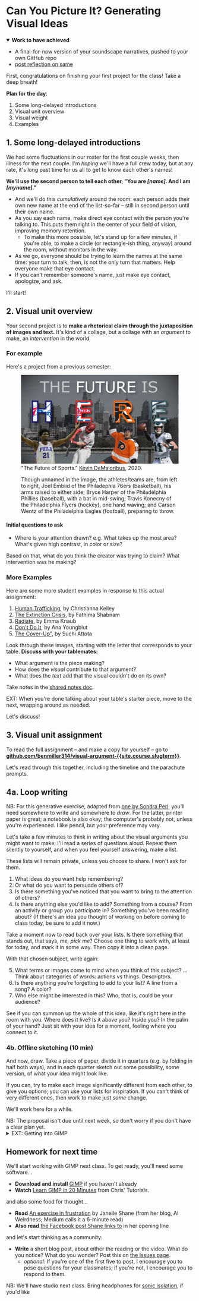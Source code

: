 
# Can You Picture It? Generating Visual Ideas

<section class="prereqs">
    <details open><summary><strong>Work to have achieved</strong></summary>
        <ul>
            <li>A final-for-now version of your soundscape narratives, pushed to your own GitHub repo</li>
            <li><a href="{{site.github.issues_url}}/6">post reflection on same</a></li>
        </ul>
    </details>
</section>


First, congratulations on finishing your first project for the class! Take a deep breath!


**Plan for the day**:
<!-- Have GIMP already running in the BG, to save startup time -->
1. Some long-delayed introductions  <!-- (15-20 min) -->
2. Visual unit overview <!-- -->
3. Visual weight
4. Examples

<!-- Here I decided to cut the writing & discussion of sound as medium and software as trying to make the difficult things easier. It was never quite as productive as I would have wanted, and it's an energy drain. See 2023spring if you need it back. -->

## 1. Some long-delayed introductions

We had some fluctuations in our roster for the first couple weeks, then illness for the next couple. I'm _hoping_ we'll have a full crew today, but at any rate, it's long past time for us all to get to know each other's names!

<div class="alert alert-white">
<strong>We'll use the second person to tell each other, "You are <em>[name]</em>. And I am <em>[myname]</em>."</strong>
</div>

* And we'll do this <em>cumulatively</em> around the room: each person adds their own new name at the end of the list-so-far – still in second person until their own name.
* As you say each name, make direct eye contact with the person you're talking to. This puts them right in the center of your field of vision, improving memory retention.
    - To make this more possible, let's stand up for a few minutes, if you're able, to make a circle (or rectangle-ish thing, anyway) around the room, without monitors in the way.
* As we go, everyone should be trying to learn the names at the same time: your turn to talk, then, is not the only turn that matters. Help everyone make that eye contact.
* If you can't remember someone's name, just make eye contact, apologize, and ask.

I'll start!


## 2. Visual unit overview

Your second project is to **make a rhetorical claim through the juxtaposition of images and text.** It's kind of a collage, but a collage with an _argument_ to make, an _intervention_ in the world.

<!-- SAVE THE BELOW, I think, for when we open the full repo. Makes that second look less redundant. Hopefully.

In assigning this, I have two main goals for you:

1. to learn how to capture images and arrange them using digital tools, and
2. to explore the affordances of still images as a medium, and especially their ability to _direct attention_ and _help make ideas memorable_. -->


### For example

Here's a project from a previous semester:
<figure role="figure">
    <img src="../assets/img/ktdemay--future.png" alt="Philadelphia skyline behind cutouts of four athletes, in uniform for Philly basketball, baseball, hockey, and football teams. Text reads, 'The future is HERE'; team logos fill the last four letters." longdesc="#text-from-showcase-image" />
    <figcaption>"The Future of Sports." <a href="https://github.com/ktdemay/visual-argument-2020spring">Kevin DeMaioribus</a>, 2020.</figcaption>
    <div id="text-from-showcase-image" class="sr-only">
        <p>Though unnamed in the image, the athletes/teams are, from left to right, Joel Embiid of the Philadephia 76ers (basketball), his arms raised to either side; Bryce Harper of the Philadelphia Phillies (baseball), with a bat in mid-swing; Travis Konecny of the Philadelphia Flyers (hockey), one hand waving; and Carson Wentz of the Philadelphia Eagles (football), preparing to throw.</p>
    </div>
</figure>


#### Initial questions to ask

* Where is your attention drawn? e.g. What takes up the most area? What's given high contrast, in color or size?

Based on that, what do you think the creator was trying to claim? What intervention was he making?


### More Examples

Here are some more student examples in response to this actual assignment:

<ol class="ualpha">
    <li><a href="https://github.com/csk32/visual-argument-2020fall/blob/master/Human_Trafficking_updated.png">Human Trafficking</a>, by Christianna Kelley</li>
    <li><a href="http://dmap.pitt.edu/node/301">The Extinction Crisis</a>, by Fathima Shabnam</li>
    <li><a href="http://dmap.pitt.edu/node/300">Radiate</a>, by Emma Knaub</li>
    <li><a href="https://github.com/anayoungblut/visual-argument-2023spring/blob/main/FINAL/Screen%20Shot%20final%202%3A26.png">Don't Do It</a>, by Ana Youngblut</li>
    <li><a href="https://github.com/suchiattota/visual-argument-2023spring/blob/main/TheCoverUp.png">The Cover-Up"</a>, by Suchi Attota</li>
</ol>

<div class="alert alert-success">
    <p>Look through these images, starting with the letter that corresponds to your table. <strong>Discuss with your tablemates:</strong></p>
    <ul>
        <li>What argument is the piece making?</li>
        <li>How does the <em>visual</em> contribute to that argument?</li>
        <li>What does the <em>text</em> add that the visual couldn't do on its own?</li>
    </ul>
    <p>Take notes in the <a href="https://bit.ly/cdm{{site.course.slugterm}}-notes">shared notes doc</a>.</p>
</div>

EXT: When you're done talking about your table's starter piece, move to the next, wrapping around as needed.

Let's discuss!


## 3. Visual unit assignment

<div class="alert alert-success">
To read the full assignment – and make a copy for yourself – go to <strong><a href="https://github.com/benmiller314/visual-argument-{{site.course.slugterm}}#project-2-visual-argument--rhetorical-collage">github.com/benmiller314/visual-argument-{{site.course.slugterm}}</a></strong>.
</div>

Let's read through this together, including the timeline and the parachute prompts.

<!-- Go through overview, constraints, deadlines. -->


## 4a. Loop writing <!-- Takes at least 15 min, so start no later than 1:55, ideally 1:45 or 1:50 -->
<aside class="alert alert-info">
NB: For this generative exercise, adapted from <a href="http://bit.ly/perlfeltsense">one by Sondra Perl</a>, you'll need somewhere to write and somewhere to <em>draw</em>. For the latter, printer paper is great; a notebook is also okay; the computer's probably not, unless you're experienced. I like pencil, but your preference may vary.
</aside>

Let's take a few minutes to think in writing about the visual arguments you might want to make. I'll read a series of questions aloud. Repeat them silently to yourself, and when you feel yourself answering, make a list.

These lists will remain private, unless you choose to share. I won't ask for them.

1. What ideas do you want help remembering?
2. Or what do you want to persuade others of?
3. Is there something you've noticed that you want to bring to the attention of others?
4. Is there anything else you'd like to add? Something from a course? From an activity or group you participate in? Something you've been reading about? (If there's an idea you thought of working on before coming to class today, be sure to add it now.)

Take a moment now to read back over your lists. Is there something that stands out, that says, _me, pick me_? Choose one thing to work with, at least for today, and mark it in some way. Then copy it into a clean page.

With that chosen subject, write again:

<ol start="5">
    <li>What terms or images come to mind when you think of this subject? ... Think about categories of words: actions vs things. Descriptors.</li>
    <li>Is there anything you're forgetting to add to your list? A line from a song? A color?</li>
    <li>Who else might be interested in this? Who, that is, could be your audience?</li>
</ol>

See if you can summon up the whole of this idea, like it's right here in the room with you. Where does it live? Is it above you? Inside you? In the palm of your hand? Just sit with your idea for a moment, feeling where you connect to it.

### 4b. Offline sketching (10 min)
And now, draw. Take a piece of paper, divide it in quarters (e.g. by folding in half both ways), and in each quarter sketch out some possibility, some version, of what your idea might look like.

If you can, try to make each image significantly different from each other, to give you options; you can use your lists for inspiration. If you can't think of very different ones, then work to make just _some_ change.

We'll work here for a while.

<div class="alert alert-info">
NB: The proposal isn't due until next week, so don't worry if you don't have a clear plan yet.
</div>

<details><summary>EXT: Getting into GIMP</summary>
    <p>The software I'm asking you to use is <a href="https://www.gimp.org/downloads/">GIMP</a>: the <abbr title="GNU, in turn, stands for _GNU's Not Unix._ Yyup.">GNU</abbr> Image Manipulation Program.</p>

    <figure role="figure">
        <a href="https://www.gimp.org"><img src="../assets/img/gimp-header.png" alt="over background of champagne flutes raised in a toast by hands of different skin tones (and also two hooves), text reads 'GIMP: GNU Image Manipulation Program'"></a>
        <figcaption>Header image from GIMP website. Click to visit www.gimp.org.</figcaption>
    </figure>

    <p>I want to do just a quick preview today, while we're thinking about the shape of tools – and then we'll focus on what I'm asking you to do with them. We'll have more time to play with the software next time, after you've seen a 20-ish minute video introducing the basics.</p>

    <p>Let's go back to Kevin's "The Future is Here" visual argument. If we open it in GIMP, how does the software tell us what's present, and what's possible?</p>

    <!-- We can ask the same questions of the interface as we did before of the image as a whole. But I'm also interested in whether/how the interface enacts or thwarts your expectations. -->
    <ol>
        <li>Where is your attention drawn? e.g. What takes up the most area? What's given high contrast, in color or size?</li>
        <li>What's grouped together? Can you tell why, or by what principle?</li>
        <li>What features/tools do you have quick access to? For instance, what can you interact with directly? What buttons or menus do you have, whether in a toolbar or when you right-click?</li>
    </ol>

    <!-- Note that these are the same questions I asked of GitHub and Pulsar. -->
    <!-- give tour: layers at bottom right, tools at upper left, tool options at lower left, undo at top right. -->
    <!-- Toggle visibility. -->
    <!-- Toggle groups. -->
    <!-- Duplicate -->
    <!-- Warning about raster graphics: can scale down, but not up -->

    <aside class="alert alert-white">
        <p>There are lots of tutorials out there, including right on the GIMP website. If you ever get stuck, try their aptly named <a href="https://docs.gimp.org/2.10/en/gimp-getting-unstuck.html">Chapter 4: Getting Unstuck</a>. (I've also put some other resources on the <a href="{{site.github.url}}/resources">resources page</a>, and please feel free to suggest others as you find them!)</p>
    </aside>
</details>

## Homework for next time

We'll start working with GIMP next class. To get ready, you'll need some software...

* **Download and install** [GIMP](https://www.gimp.org/downloads/) if you haven't already
* **Watch** [Learn GIMP in 20 Minutes](https://www.youtube.com/watch?v=w0quo4S8Oqw) from Chris' Tutorials.

and also some food for thought...

* **Read** [An exercise in frustration](https://www.aiweirdness.com/an-exercise-in-frustration/) by Janelle Shane (from her blog, AI Weirdness; Medium calls it a 6-minute read)
* **Also read** [the Facebook post Shane links to](https://www.facebook.com/groups/1404116417142065/posts/1459674184919621/) in her opening line
<!-- * **Find** an example of a rhetorical visual design (on your own) -->

and let's start thinking as a community:

* **Write** a short blog post, about either the reading or the video. What do you notice? What do you wonder? Post this on <a href="{{site.github.issues_url}}">the Issues page</a>.
    - _optional:_ If you're one of the first five to post, I encourage you to pose questions for your classmates; if you're not, I encourage you to respond to them.

<div class="alert alert-info">NB: We'll have studio next class. Bring headphones for <a href="https://www.noisli.com/">sonic isolation</a>, if you'd like</div>
